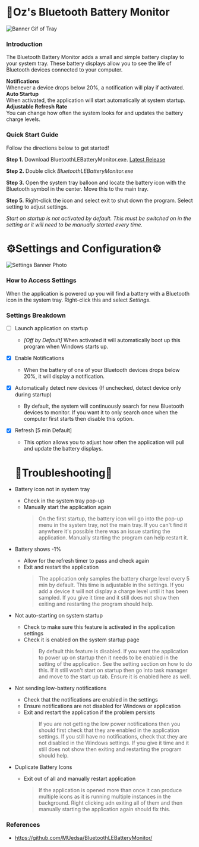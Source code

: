 # 🔋Oz's Bluetooth Battery Monitor

![Banner Gif of Tray](https://i.imgur.com/r18xM3j.png)

### Introduction
The Bluetooth Battery Monitor adds a small and simple battery display to your system tray. These battery displays allow you to see the life of Bluetooth devices connected to your computer.

**Notifications**   
Whenever a device drops below 20%, a notification will play if activated.  
**Auto Startup**  
When activated, the application will start automatically at system startup.  
**Adjustable Refresh Rate**  
You can change how often the system looks for and updates the battery charge levels.

### Quick Start Guide
Follow the directions below to get started!

**Step 1.** Download BluetoothLEBatteryMonitor.exe. [Latest Release](https://github.com/o0Zz/ozBluetoothLEBatteryMonitor/releases)

**Step 2.** Double click *BluetoothLEBatteryMonitor.exe*

**Step 3.** Open the system tray balloon and locate the battery icon with the Bluetooth symbol in the center. Move this to the main tray.

**Step 5.** Right-click the icon and select exit to shut down the program. Select setting to adjust settings.

*Start on startup is not activated by default. This must be switched on in the setting or it will need to be manually started every time.*

# ⚙️Settings and Configuration⚙️
![Settings Banner Photo](https://i.imgur.com/HuXtQqF.jpeg)
### How to Access Settings
When the application is powered up you will find a battery with a Bluetooth icon in the system tray. Right-click this and select *Settings*.

### Settings Breakdown 

- [ ] Launch application on startup
  - *[Off by Default]* When activated it will automatically boot up this program when Windows starts up.

- [x] Enable Notifications
  - When the battery of one of your Bluetooth devices drops below 20%, it will display a notification.

- [x] Automatically detect new devices (If unchecked, detect device only during startup)
  - By default, the system will continuously search for new Bluetooth devices to monitor. If you want it to only search once when the computer first starts then disable this option.

- [x] Refresh [5 min Default]
  - This option allows you to adjust how often the application will pull and update the battery displays.

  # 🔧Troubleshooting🔧

- Battery icon not in system tray
  - Check in the system tray pop-up 
  - Manually start the application again
    > On the first startup, the battery icon will go into the pop-up menu in the system tray, not the main tray. If you can't find it anywhere it's possible there was an issue starting the application. Manually starting the program can help restart it.

- Battery shows -1%
  - Allow for the refresh timer to pass and check again 
  - Exit and restart the application
    > The application only samples the battery charge level every 5 min by default. This time is adjustable in the settings. If you add a device it will not display a charge level until it has been sampled. If you give it time and it still does not show then exiting and restarting the program should help.

- Not auto-starting on system startup
  - Check to make sure this feature is activated in the application settings
  - Check it is enabled on the system startup page
    > By default this feature is disabled. If you want the application to power up on startup then it needs to be enabled in the setting of the application. See the setting section on how to do this. If it still won't start on startup then go into task manager and move to the start up tab. Ensure it is enabled here as well.

- Not sending low-battery notifications
  - Check that the notifications are enabled in the settings
  - Ensure notifications are not disabled for Windows or application 
  - Exit and restart the application if the problem persists
    >If you are not getting the low power notifications then you should first check that they are enabled in the application settings. If you still have no notifications, check that they are not disabled in the Windows settings. If you give it time and it still does not show then exiting and restarting the program should help.

- Duplicate Battery Icons
  - Exit out of all and manually restart application
    > If the application is opened more than once it can produce multiple icons as it is running multiple instances in the background. Right clicking adn exiting all of them and then manually starting the application again should fix this.

### References
- https://github.com/MUedsa/BluetoothLEBatteryMonitor/
